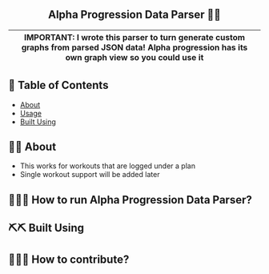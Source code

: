 <h2 align="center">Alpha Progression Data Parser 💪💪</h2> 

| IMPORTANT: I wrote this parser to turn generate custom graphs from parsed JSON data! Alpha progression has its own graph view so you could use it |
| --- |

## 📝 Table of Contents  
- [About](#about)  
- [Usage](#usage)
- [Built Using](#built_using)

## 💪💪 About <a name = "#getting_started"></a>
- This works for workouts that are logged under a plan
- Single workout support will be added later

## 🏃‍♀️🏃 How to run Alpha Progression Data Parser? <a name="usage"></a>  

## ⛏️⛏️ Built Using <a name = "built_using"></a>  

## 👷👷‍♀️ How to contribute? <a name = "contribution"></a> 
